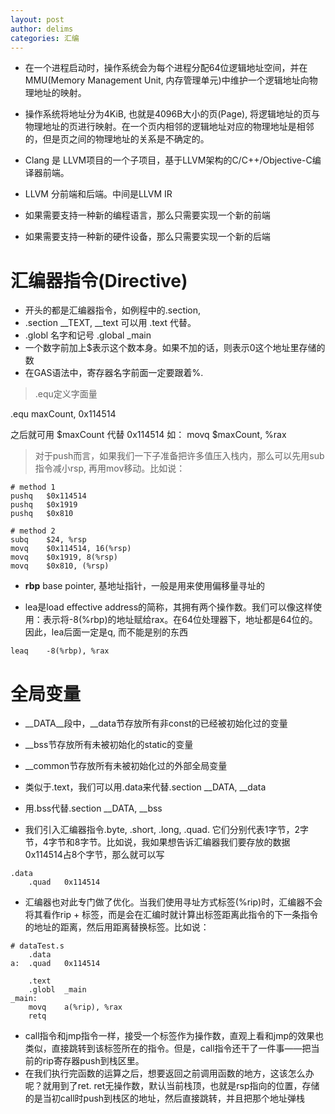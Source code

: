 ```yaml
---
layout: post
author: delims
categories: 汇编
---
```


- 在一个进程启动时，操作系统会为每个进程分配64位逻辑地址空间，并在MMU(Memory Management Unit, 内存管理单元)中维护一个逻辑地址向物理地址的映射。
- 操作系统将地址分为4KiB, 也就是4096B大小的页(Page), 将逻辑地址的页与物理地址的页进行映射。在一个页内相邻的逻辑地址对应的物理地址是相邻的，但是页之间的物理地址的关系是不确定的。

- Clang 是 LLVM项目的一个子项目，基于LLVM架构的C/C++/Objective-C编译器前端。
- LLVM 分前端和后端。中间是LLVM IR
- 如果需要支持一种新的编程语言，那么只需要实现一个新的前端
- 如果需要支持一种新的硬件设备，那么只需要实现一个新的后端

# 汇编器指令(Directive)

- 开头的都是汇编器指令，如例程中的.section, 
- .section    __TEXT, __text 可以用 .text 代替。
- .globl 名字和记号   .global _main
- 一个数字前加上$表示这个数本身。如果不加的话，则表示0这个地址里存储的数
- 在GAS语法中，寄存器名字前面一定要跟着%.

> .equ定义字面量

.equ    maxCount, 0x114514

之后就可用 $maxCount 代替 0x114514  如： movq $maxCount, %rax

> 对于push而言，如果我们一下子准备把许多值压入栈内，那么可以先用sub指令减小rsp, 再用mov移动。比如说：

```
# method 1
pushq   $0x114514
pushq   $0x1919
pushq   $0x810

# method 2
subq    $24, %rsp
movq    $0x114514, 16(%rsp)
movq    $0x1919, 8(%rsp)
movq    $0x810, (%rsp)
```

- **rbp**  base pointer, 基地址指针，一般是用来使用偏移量寻址的

- lea是load effective address的简称，其拥有两个操作数。我们可以像这样使用：表示将-8(%rbp)的地址赋给rax。在64位处理器下，地址都是64位的。因此，lea后面一定是q, 而不能是别的东西

```
leaq    -8(%rbp), %rax
```

# 全局变量

- \_\_DATA\_\_段中，__data节存放所有非const的已经被初始化过的变量
- __bss节存放所有未被初始化的static的变量
- __common节存放所有未被初始化过的外部全局变量
- 类似于.text，我们可以用.data来代替.section \_\_DATA, \_\_data
- 用.bss代替.section \_\_DATA, \_\_bss

- 我们引入汇编器指令.byte, .short, .long, .quad. 它们分别代表1字节，2字节，4字节和8字节。比如说，我如果想告诉汇编器我们要存放的数据0x114514占8个字节，那么就可以写

```
.data
    .quad   0x114514
```

- 汇编器也对此专门做了优化。当我们使用寻址方式标签(%rip)时，汇编器不会将其看作rip + 标签，而是会在汇编时就计算出标签距离此指令的下一条指令的地址的距离，然后用距离替换标签。比如说：

```
# dataTest.s    
    .data
a:  .quad   0x114514

    .text
    .globl  _main
_main:
    movq    a(%rip), %rax
    retq  
``` 

- call指令和jmp指令一样，接受一个标签作为操作数，直观上看和jmp的效果也类似，直接跳转到该标签所在的指令。但是，call指令还干了一件事——把当前的rip寄存器push到栈区里。
- 在我们执行完函数的运算之后，想要返回之前调用函数的地方，这该怎么办呢？就用到了ret. ret无操作数，默认当前栈顶，也就是rsp指向的位置，存储的是当初call时push到栈区的地址，然后直接跳转，并且把那个地址弹栈


